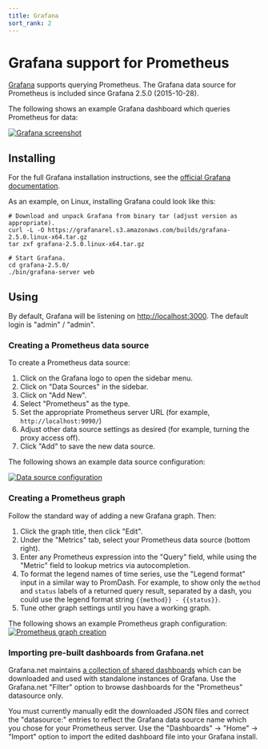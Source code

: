 ```yaml
---
title: Grafana
sort_rank: 2
---
```


# Grafana support for Prometheus
[Grafana](http://grafana.org/) supports querying Prometheus.
The Grafana data source for Prometheus is included since Grafana 2.5.0 (2015-10-28).

The following shows an example Grafana dashboard which queries Prometheus for data:

[![Grafana screenshot](/assets/grafana_prometheus.png)](/assets/grafana_prometheus.png)

## Installing
For the full Grafana installation instructions, see the [official Grafana
documentation](http://docs.grafana.org/installation/).

As an example, on Linux, installing Grafana could look like this:

```bash-lang
# Download and unpack Grafana from binary tar (adjust version as appropriate).
curl -L -O https://grafanarel.s3.amazonaws.com/builds/grafana-2.5.0.linux-x64.tar.gz
tar zxf grafana-2.5.0.linux-x64.tar.gz

# Start Grafana.
cd grafana-2.5.0/
./bin/grafana-server web
```

## Using
By default, Grafana will be listening on
[http://localhost:3000](http://localhost:3000). The default login is "admin" /
"admin".

### Creating a Prometheus data source
To create a Prometheus data source:

1. Click on the Grafana logo to open the sidebar menu.
2. Click on "Data Sources" in the sidebar.
3. Click on "Add New".
4. Select "Prometheus" as the type.
5. Set the appropriate Prometheus server URL (for example, `http://localhost:9090/`)
6. Adjust other data source settings as desired (for example, turning the proxy access off).
7. Click "Add" to save the new data source.

The following shows an example data source configuration:

[![Data source configuration](/assets/grafana_configuring_datasource.png)](/assets/grafana_configuring_datasource.png)

### Creating a Prometheus graph
Follow the standard way of adding a new Grafana graph. Then:

1. Click the graph title, then click "Edit".
2. Under the "Metrics" tab, select your Prometheus data source (bottom right).
3. Enter any Prometheus expression into the "Query" field, while using the "Metric" field to lookup metrics via autocompletion.
4. To format the legend names of time series, use the "Legend format" input in a
similar way to PromDash. For example, to show only the `method` and `status`
labels of a returned query result, separated by a dash, you could use the
legend format string `{{method}} - {{status}}`.
5. Tune other graph settings until you have a working graph.

The following shows an example Prometheus graph configuration:
[![Prometheus graph creation](/assets/grafana_qps_graph.png)](/assets/grafana_qps_graph.png)

### Importing pre-built dashboards from Grafana.net
Grafana.net maintains [a collection of shared dashboards](https://grafana.net/dashboards) which can be downloaded and used with standalone instances of Grafana.  Use the Grafana.net "Filter" option to browse dashboards for the "Prometheus" datasource only.

You must currently manually edit the downloaded JSON files and correct the "datasource:" entries to reflect the Grafana data source name which you chose for your Prometheus server.  Use the "Dashboards" → "Home" → "Import" option to import the edited dashboard file into your Grafana install.
